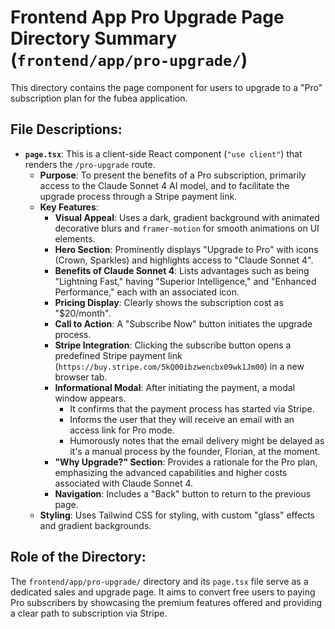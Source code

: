 # Frontend App Pro Upgrade Page Directory Summary (`frontend/app/pro-upgrade/`)

This directory contains the page component for users to upgrade to a "Pro" subscription plan for the fubea application.

## File Descriptions:

*   **`page.tsx`**: This is a client-side React component (`"use client"`) that renders the `/pro-upgrade` route.
    *   **Purpose**: To present the benefits of a Pro subscription, primarily access to the Claude Sonnet 4 AI model, and to facilitate the upgrade process through a Stripe payment link.
    *   **Key Features**:
        *   **Visual Appeal**: Uses a dark, gradient background with animated decorative blurs and `framer-motion` for smooth animations on UI elements.
        *   **Hero Section**: Prominently displays "Upgrade to Pro" with icons (Crown, Sparkles) and highlights access to "Claude Sonnet 4".
        *   **Benefits of Claude Sonnet 4**: Lists advantages such as being "Lightning Fast," having "Superior Intelligence," and "Enhanced Performance," each with an associated icon.
        *   **Pricing Display**: Clearly shows the subscription cost as "$20/month".
        *   **Call to Action**: A "Subscribe Now" button initiates the upgrade process.
        *   **Stripe Integration**: Clicking the subscribe button opens a predefined Stripe payment link (`https://buy.stripe.com/5kQ00ibzwencbx09wk1Jm00`) in a new browser tab.
        *   **Informational Modal**: After initiating the payment, a modal window appears.
            *   It confirms that the payment process has started via Stripe.
            *   Informs the user that they will receive an email with an access link for Pro mode.
            *   Humorously notes that the email delivery might be delayed as it's a manual process by the founder, Florian, at the moment.
        *   **"Why Upgrade?" Section**: Provides a rationale for the Pro plan, emphasizing the advanced capabilities and higher costs associated with Claude Sonnet 4.
        *   **Navigation**: Includes a "Back" button to return to the previous page.
    *   **Styling**: Uses Tailwind CSS for styling, with custom "glass" effects and gradient backgrounds.

## Role of the Directory:

The `frontend/app/pro-upgrade/` directory and its `page.tsx` file serve as a dedicated sales and upgrade page. It aims to convert free users to paying Pro subscribers by showcasing the premium features offered and providing a clear path to subscription via Stripe.
